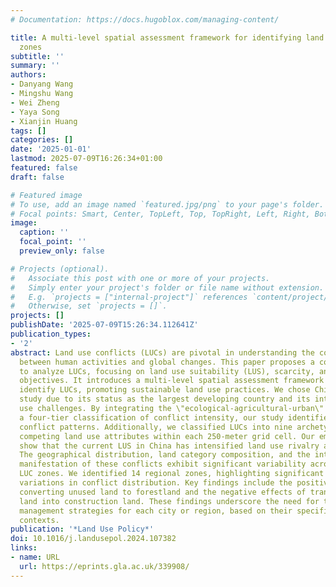 ```yaml
---
# Documentation: https://docs.hugoblox.com/managing-content/

title: A multi-level spatial assessment framework for identifying land use conflict
  zones
subtitle: ''
summary: ''
authors:
- Danyang Wang
- Mingshu Wang
- Wei Zheng
- Yaya Song
- Xianjin Huang
tags: []
categories: []
date: '2025-01-01'
lastmod: 2025-07-09T16:26:34+01:00
featured: false
draft: false

# Featured image
# To use, add an image named `featured.jpg/png` to your page's folder.
# Focal points: Smart, Center, TopLeft, Top, TopRight, Left, Right, BottomLeft, Bottom, BottomRight.
image:
  caption: ''
  focal_point: ''
  preview_only: false

# Projects (optional).
#   Associate this post with one or more of your projects.
#   Simply enter your project's folder or file name without extension.
#   E.g. `projects = ["internal-project"]` references `content/project/deep-learning/index.md`.
#   Otherwise, set `projects = []`.
projects: []
publishDate: '2025-07-09T15:26:34.112641Z'
publication_types:
- '2'
abstract: Land use conflicts (LUCs) are pivotal in understanding the complex interactions
  between human activities and global changes. This paper proposes a conceptual framework
  to analyze LUCs, focusing on land use suitability (LUS), scarcity, and diverse development
  objectives. It introduces a multi-level spatial assessment framework designed to
  identify LUCs, promoting sustainable land use practices. We chose China as the case
  study due to its status as the largest developing country and its intricate land
  use challenges. By integrating the \"ecological-agricultural-urban\" function with
  a four-tier classification of conflict intensity, our study identifies 12 distinct
  conflict patterns. Additionally, we classified LUCs into nine archetypes based on
  competing land use attributes within each 250-meter grid cell. Our empirical results
  show that the current LUS in China has intensified land use rivalry and conflicts.
  The geographical distribution, land category composition, and the intensity and
  manifestation of these conflicts exhibit significant variability across different
  LUC zones. We identified 14 regional zones, highlighting significant spatiotemporal
  variations in conflict distribution. Key findings include the positive impact of
  converting unused land to forestland and the negative effects of transforming agricultural
  land into construction land. These findings underscore the need for tailored land
  management strategies for each city or region, based on their specific development
  contexts.
publication: '*Land Use Policy*'
doi: 10.1016/j.landusepol.2024.107382
links:
- name: URL
  url: https://eprints.gla.ac.uk/339908/
---
```

